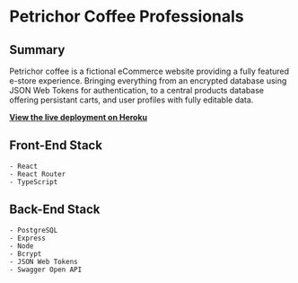 # Petrichor Coffee Professionals

## Summary

Petrichor coffee is a fictional eCommerce website providing a fully featured e-store experience. Bringing everything from an encrypted database using JSON Web Tokens for authentication, to a central products database offering persistant carts, and user profiles with fully editable data.

**[View the live deployment on Heroku](https://petrichor-coffee.herokuapp.com/)**

## Front-End Stack

    - React
    - React Router
    - TypeScript

## Back-End Stack

    - PostgreSQL
    - Express
    - Node
    - Bcrypt
    - JSON Web Tokens
    - Swagger Open API
